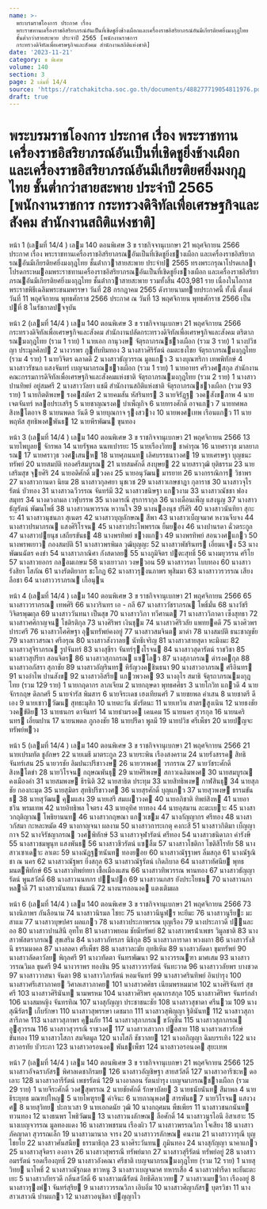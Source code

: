 ```yaml
---
name: >-
  พระบรมราชโองการ ประกาศ เรื่อง
  พระราชทานเครื่องราชอิสริยาภรณ์อันเป็นที่เชิดชูยิ่งช้างเผือกและเครื่องราชอิสริยาภรณ์อันมีเกียรติยศยิ่งมงกุฎไทย
  ชั้นต่ำกว่าสายสะพาย ประจำปี 2565 [พนักงานราชการ
  กระทรวงดิจิทัลเพื่อเศรษฐกิจและสังคม สำนักงานสถิติแห่งชาติ]
date: '2023-11-21'
category: ข พิเศษ
volume: 140
section: 3
page: 2 เล่มที่ 14/4
source: 'https://ratchakitcha.soc.go.th/documents/488277719054811976.pdf'
draft: true
---
```


# พระบรมราชโองการ ประกาศ เรื่อง พระราชทานเครื่องราชอิสริยาภรณ์อันเป็นที่เชิดชูยิ่งช้างเผือกและเครื่องราชอิสริยาภรณ์อันมีเกียรติยศยิ่งมงกุฎไทย ชั้นต่ำกว่าสายสะพาย ประจำปี 2565 [พนักงานราชการ กระทรวงดิจิทัลเพื่อเศรษฐกิจและสังคม สำนักงานสถิติแห่งชาติ]

หน้า 1 (เลมที่ 14/4 ) เลม 140 ตอนพิเศษ 3 ข ราชกิจจานุเบกษา 21 พฤศจิกายน 2566 ประกาศ เรื่อง พระราชทานเครื่องราชอิสริยาภรณอันเป็นที่เชิดชูยิ่งชางเผือก และเครื่องราชอิสริยาภรณอันมีเกียรติยศยิ่งมงกุฎไทย ชั้นต่ํากวาสายสะพาย ประจําป 2565 ทรงพระกรุณาโปรดเกลาโปรดกระหมอมพระราชทานเครื่องราชอิสริยาภรณอันเป็นที่เชิดชูยิ่งชางเผือก และเครื่องราชอิสริยาภรณอันมีเกียรติยศยิ่งมงกุฎไทย ชั้นต่ํากวาสายสะพาย รวมทั้งสิ้น 403,981 ราย เนื่องในโอกาสพระราชพิธีเฉลิมพระชนมพรรษา วันที่ 28 กรกฎาคม 2565 ดังรายนามทายประกาศนี้ ทั้งนี้ ตั้งแต่วันที่ 11 พฤศจิกายน พุทธศักราช 2566 ประกาศ ณ วันที่ 13 พฤศจิกายน พุทธศักราช 2566 เป็นปที่ 8 ในรัชกาลปจจุบัน

หน้า 2 (เลมที่ 14/4 ) เลม 140 ตอนพิเศษ 3 ข ราชกิจจานุเบกษา 21 พฤศจิกายน 2566 กระทรวงดิจิทัลเพื่อเศรษฐกิจและสังคม สํานักงานปลัดกระทรวงดิจิทัลเพื่อเศรษฐกิจและสังคม ตริตาภรณมงกุฎไทย (รวม 1 ราย) 1 นายเอก กานุวงษ จัตุรถาภรณชางเผือก (รวม 3 ราย) 1 นางปวิชญา ประมูลศิลป 2 นางวรพร ภูทับทิมทอง 3 นางสาวศิริรัตน์ อมตะธงไชย จัตุรถาภรณมงกุฎไทย (รวม 4 ราย) 1 นายวิจิตร ฉลาดดี 2 นางสาวธัญวรรณ มูลแกว 3 นางบุณฑริกา เทพพิทักษ์ 4 นางสาวรัชนก แสงจันทร์ เบญจมาภรณชางเผือก (รวม 1 ราย) 1 นายอาทร ศรีวงศสกุล สํานักงานคณะกรรมการดิจิทัลเพื่อเศรษฐกิจและสังคมแห่งชาติ จัตุรถาภรณมงกุฎไทย (รวม 2 ราย) 1 นางสาวปานทิพย์ อยู่สมศรี 2 นางสาววัลยา แชมี สํานักงานสถิติแห่งชาติ จัตุรถาภรณชางเผือก (รวม 93 ราย) 1 นายกิตติพงษ รงคสมัคร 2 นายคมสัน หัสรินทร 3 นายจิรัฏฐ วงคสังขภาพ 4 นายเจตจันทร์ หลอประเสริฐ 5 นายชาญณรงค บําเพ็ญกิจ 6 นายทรงศักดิ์ อาจแกว 7 นายทศพล สิงหโตอาจ 8 นายนพดล วันดี 9 นายบุณกาจ รุงสวาง 10 นายพงศเทพ เรือนแกว 11 นายพฤหัส สุทธิพงศพันธ 12 นายพีรพัฒน ขุนทอง

หน้า 3 (เลมที่ 14/4 ) เลม 140 ตอนพิเศษ 3 ข ราชกิจจานุเบกษา 21 พฤศจิกายน 2566 13 นายไพบูลย จักรพล 14 นายรัฐพล นนทเปารยะ 15 นายเรืองวิทย ชาคํารุณ 16 นายศราวุธ มาลยาภรณ 17 นายศราวุธ วงศเสนห 18 นายศุภนนท เลิศบรรธนาวงศ 19 นายเศรษฐา บุญชนะทรัพย์ 20 นายสมบัติ ทองศรีสมบูรณ 21 นายสมศักดิ์ สงบุษย 22 นายสราวุฒิ ยุติธรรม 23 นายเสริมสุข จุยศิริ 24 นายอดิศักดิ์ มวงคง 25 นายอนุวัฒน มารยาท 26 นางกรรณิการ วิชาพร 27 นางสาวกานดา นิยม 28 นางสาวกุลศยา นุชเวช 29 นางสาวเกษชาฎา กุลาราช 30 นางสาวจุไรรัตน์ บัวทอง 31 นางสาวฉวีวรรณ จันทร์มี 32 นางสาวชนิษฐา แกวงาม 33 นางสาวณัชชา ฟองสมุทร 34 นางดวงกมล เวฬุบรรพ 35 นางดารณี สุรการากุล 36 นางเดือนเพ็ญ แสงนูญ 37 นางสาวธัญรัตน์ พัฒนโพธิ์ 38 นางสาวนพวรรณ หวานใจ 39 นางนองนุช ปรีศิริ 40 นางสาวนันทิยา สุกะระ 41 นางสาวนุชนภา สุเนตร 42 นางสาวบุญลักษณ สีพา 43 นางสาวเบ็ญจมาศ หงวนจีบจง 44 นางสาวปรมาภรณ แสงศิริโรจน 45 นางสาวประไพพรรณ ยิ้มยอง 46 นางปานรดา ฉั่วตระกูล 47 นางสาวปยนุช เสถียรขันธ 48 นางพรทิพย์ ชางแกว 49 นางพรทิพย์ สอนวงศแกว 50 นางพรพเยาว กองสมบัติ 51 นางสาวพรพิมล วุฒิบุญญะ 52 นางสาวพัชรินทร เอี่ยมแจง 53 นางพัฒนฉัตร คงขํา 54 นางสาวภาณิศา กังสดาลย 55 นางภูมิจิตร ปตะสุทธิ์ 56 นางมยุวรรน ศรีโย 57 นางสาวยอกร กลอมเกษม 58 นางเยาวภา วงษวอน 59 นางสาวรดา โบบทอง 60 นางสาวรังสิยา โสภัณ 61 นางรัตติยากร ชะโกฏ 62 นางสาวรุงนภาพร พุสิมมา 63 นางสาววรวรรณ เสียงลือชา 64 นางสาววราภรณ เกี้อนุน

หน้า 4 (เลมที่ 14/4 ) เลม 140 ตอนพิเศษ 3 ข ราชกิจจานุเบกษา 21 พฤศจิกายน 2566 65 นางสาววราภรณ เทพศิริ 66 นางวรินทร เอ - กลี 67 นางสาววัชราภรณ โพธิ์มั่น 68 นางวัชรี วิจิตรพุฒกุล 69 นางสาววันทนา เป็นสุข 70 นางสาววิภา ทวีศานต 71 นางสาววิภาดา เซ็งสุทธา 72 นางสาวศศิกาญจน โชติรติกุล 73 นางศิริพร เงินชุม 74 นางสาวศิริวลัย แพทยคดี 75 นางศิวพร ปาระศรี 76 นางสาวโศศิษฐา อุนทรัพย์คงอยู่ 77 นางสาวสมจินต มาดํา 78 นางสมบัติ ธนะชาญชัย 79 นางสาวสรณา ศรีอรุณ 80 นางสาวสังวาลย นัทธีเจริญ 81 นางสาวสายสุดา หะมิงมะ 82 นางสาวสุจิราภรณ รูปจันทร์ 83 นางสุชีรา จันทร์รุงโรจน 84 นางสาวสุดารัตน์ ราชวิชา 85 นางสาวสุปรียา สอนจิตร 86 นางสาวสุภาภรณ แซโลว 87 นางสุภาภรณ ดํารงคกุล 88 นางสาวอภัสรา สุภาชัย 89 นางสาวอัญรินทร หิรัญวงคชินธนา 90 นางสาวอาภรณ ศรีอินทร 91 นางอําไพ ปานสังข 92 นางสาวอิสรีย แกวพวงค 93 นางอุไร สมาธิ จัตุรถาภรณมงกุฎไทย (รวม 129 ราย) 1 นายกฤดากร ลาภเจียม 2 นายกฤษดา พุทธศศิธร 3 นายโกวิท แกวดี 4 นายจักรกฤษ ดิลกศรี 5 นายจํารัส พิมสาร 6 นายจิระเดช เฮงเทียนศรี 7 นายชยพล คําเสน 8 นายชาตรี ดีเอง 9 นายเชาววัฒน สุทธะมุสิก 10 นายตะวัน ฆังรัตนะ 11 นายเทวิน สาตรสูงเนิน 12 นายธงชัย วงคขัติย 13 นายธนกร ดาจันทร์ 14 นายธํามรงค เคนคม 15 นายนคร สุวรกุล 16 นายนครินทร เอี่ยมปาน 17 นายนพดล ภูกองชัย 18 นายปรีดา พูลมี 19 นายปวิช ศรีเพ็ชร 20 นายปญจะ ทรัพย์พวง

หน้า 5 (เลมที่ 14/4 ) เลม 140 ตอนพิเศษ 3 ข ราชกิจจานุเบกษา 21 พฤศจิกายน 2566 21 นายเปรมทัต ชูอักษร 22 นายเมธี มาตระกูล 23 นายระพิน เรืองสงคราม 24 นายรังสรรค สิทธิจันทร์เสน 25 นายวรชัย ลิมปนะปรีชาวงษ 26 นายวรพงศ วรกรรณ 27 นายวัชระศักดิ์ สิงหโตขํา 28 นายวิโรจน กฤษณพันธุ 29 นายศิริพงษ สกาวเฉลิมพงศ 30 นายสมบูรณ คงเมืองคํา 31 นายสมพงษ ธีรนิติ 32 นายสาธิต ประทุม 33 นายสิทธิพงษ กาฬสินธุ 34 นายสุภชัย กองกะมุด 35 นายสุมิตร สุทธิปรีชาวงศ 36 นายสุรศักดิ์ บุญแกว 37 นายสุวพงษ ธรรมขันธ 38 นายสุวัฒน คุมแสง 39 นายเสรี สมเผาวงค 40 นายอภิชาติ ทิพย์สิงห 41 นายอาชวิน พรมเทพ 42 นายอิทธิพล ใจตรง 43 นายอุทิศ ทาทอง 44 นายอุสมาน ละตะเยาะ 45 นางสาวกฤติญาณ โพธิยานนท 46 นางสาวกฤษณา แกวเขม 47 นางกัญญากร ศรีทอง 48 นางสาวกัสมา กะหละหมัด 49 นางกาญจนา ผลงาม 50 นางสาวการะเกตุ คงกะสี 51 นางสาวกิติมา เบ็ญญากาจ 52 นางจิรัชญาภรณ วงศพิทักษ์ 53 นางสาวจุฬารัตน์ ศรีทอง 54 นางสาวชนิดาภา คํารังษี 55 นางสาวชมพูนุท แสงพันธ 56 นางสาวชีวรัตน์ แซลิ้ม 57 นางสาวโชติกา โชติสิโรทัย 58 นางสาวเซาเดาะ ลาเตะ 59 นางณัฏฐฑนันท ทองยอย 60 นางสาวณัฐฐาพร ลิ่มสกุล 61 นางณัฐณิชา ณ นคร 62 นางสาวณัฐพร ยิ่งสกุล 63 นางสาวณัฐรัตน์ เกิดภิบาล 64 นางสาวทัศนีย พุทธมนตพิทักษ์ 65 นางสาวทิพย์ทยา เชื้อเมืองแสน 66 นางสาวทิพวรรณ พานทอง 67 นางสาวธัญญารัตน์ พูนสวัสดิ์ 68 นางสาวนนทภร ปนปก 69 นางสาวนภสร ยังประโยชน 70 นางสาวนภา หลาดี 71 นางสาวนันทนา ขันมณี 72 นางนารถอนงค แตงเติมผล

หน้า 6 (เลมที่ 14/4 ) เลม 140 ตอนพิเศษ 3 ข ราชกิจจานุเบกษา 21 พฤศจิกายน 2566 73 นางนิภาพร กันลือนาม 74 นางสาวนิรมล ไชยะ 75 นางสาวนีนูฟร หะยีมะ 76 นางสาวนูรียะ มะสาแม 77 นางสาวบุษปศร ผลแกว 78 นางสาวประภาพรรณ บุญเรือง 79 นางประภาวดี ปนละออ 80 นางสาวปานสินี อุทโท 81 นางสาวพยอม ชัยมีทรัพย์ 82 นางสาวพรน้ําเพชร วิมูลชาติ 83 นางสาวพัสตราภรณ สุขเสริม 84 นางสาวภัทรภร นิธิกุล 85 นางสาวภาราดา พวงผกา 86 นางสาวรังสินี ธรรมมงคล 87 นางลลดา ศรีเพ็ชร 88 นางสาวละมัย ฤทธิเหิม 89 นางสาวลัดดา ขุมทรัพย์ 90 นางสาวลัดดาวัลย พิกุลศรี 91 นางวทัดตา จันทรพัฒนา 92 นางวรรณฑา มาศเสม 93 นางสาววรรณวิมล ขุนศรี 94 นางวราพร ทองชิน 95 นางสาววรารัตน์ จันทะวาด 96 นางสาววลัยพร บางชวด 97 นางสาววาสนา จันตา 98 นางสาววิภารัตน์ หอมจันทร์ 99 นางสาวศรินทิพย์ อินบํารุง 100 นางสาวศรีเสาวภาคย วิศาลเสาวภาคย 101 นางสาวศศิธร เนียมพรหมมาศ 102 นางศิริจันทร์ สุขศรี 103 นางสาวศิรินันท นามพรหม 104 นางสาวศิริพร คุณากรสกุล 105 นางสาวศิริพร จันทร์กล่ํา 106 นางสมหญิง จันทรทิณ 107 นางสุกัญญา ประชาชนะชัย 108 นางสาวสุชาดา ศรีนวม 109 นางสุณีรัตร เก็บรักษา 110 นางสาวสุพรรษา เดชมาก 111 นางสาวสุพิญญา ฐิตินันท 112 นางสาวสุภา สารีภาค 113 นางสาวสุภาพร คุมภัย 114 นางสาวสุภาภรณ ขวัญชื่น 115 นางสาวสุภาภรณ อูสุวรรณ 116 นางสาวสุวรรณี ราชวงศ 117 นางสาวเสาวภา ปอสาย 118 นางสาวเสาวรักษ์ ขันทอง 119 นางสาวโสภา สมจิตมูล 120 นางโสภี ชัชวาลย 121 นางอภิญญา ฉิมบรรเทิง 122 นางสาวอรทัย บัวระภา 123 นางสาวอรอนงค พันธเพ็ชร 124 นางสาวอรอนงค สุยะเทพ

หน้า 7 (เลมที่ 14/4 ) เลม 140 ตอนพิเศษ 3 ข ราชกิจจานุเบกษา 21 พฤศจิกายน 2566 125 นางสาวอัจฉราภัสร พิศาลเดชาภิรมย 126 นางสาวอัญชิษฐา สายสวัสดิ์ 127 นางสาวอารีซะห ดอเลาะ 128 นางสาวอารีรัตน์ เพชรรัตน์ 129 นางอาลอน รัตนบํารุง เบญจมาภรณชางเผือก (รวม 29 ราย) 1 นายจีระศักดิ์ วงศสุพรรณ 2 นายชัยศักดิ์ รักษาบัลย 3 นายธนัยนันท สีมาพล 4 นายธีระยุทธ มณฑปใหญ 5 นายไพฑูรย คําจินะ 6 นายภาณุพงศ สารพันธ 7 นายวิโรจน แสงวงศ 8 นายสุวิทย ปะกาเวสา 9 นายเอกดนัย วุฒิ 10 นางกฤศมน พืชเพียร 11 นางสาวชนกนันท ทวนทอง 12 นางธนพร โพธิวัฒน 13 นางสาวนงลักษณ ลือศักดิ์ 14 นางสาวนูรไอนี อิสาเฮาะ 15 นางเบญจวรรณ มูลทองแดง 16 นางสาวพชรมน เรืองผิว 17 นางสาวพรรณวิภา ใจเสียง 18 นางสาวภัคญาดา สุวรรณเล็ก 19 นางสาวมานาล จารง 20 นางสาววรลักษณ คนงาม 21 นางสาววารุณี บุญไชยโย 22 นางสาวศันสนีย ธรรมาธิกุล 23 นางศิระวันทน ภูมินทอง 24 นางสุกัญญา นาคาแกว 25 นางสาวสุจิตรา องอาจ 26 นางสาวสุพรรณี ทรัพย์มาก 27 นางสาวสุรีรัตน์ ทรัพย์อยู่ 28 นางสาวอมรรัตน์ รอดเรืองฤทธิ์ 29 นางสาวอังคณา ศรีชาติ เบญจมาภรณมงกุฎไทย (รวม 12 ราย) 1 นายสุวิทย นาโพธิ์ 2 นางสาวณัฐกมล ขาวหนู 3 นางสาวเบญจมาศ ทหารเสือ 4 นางสาวฟารีดา หะยีมะตะเยะ 5 นางสาวภัทรวดี กลิ่นสวัสดิ์ 6 นางสาวมณีรัตน์ อิทธิศิลาเวทย 7 นางสาวเมยวิกา เรืองอยู่ 8 นางสาวรุงฟา จันทร์สุริย 9 นางสาววรรณวิภา เอิบอิ่ม 10 นางสาวศิญาภัสร บุตรวิชา 11 นางสาวเสาวณี ปานแกว 12 นางสาวอนุชิดา ปญญาไว
